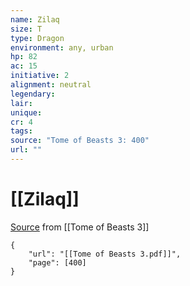 ```yaml
---
name: Zilaq
size: T
type: Dragon
environment: any, urban
hp: 82
ac: 15
initiative: 2
alignment: neutral
legendary: 
lair: 
unique: 
cr: 4
tags: 
source: "Tome of Beasts 3: 400"
url: ""
---
```

# [[Zilaq]]

[Source](zotero://open-pdf/library/items/BLGR9HVR?page=400) from [[Tome of Beasts 3]]

```pdf
{
	"url": "[[Tome of Beasts 3.pdf]]",
	"page": [400]
}
```

